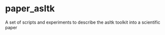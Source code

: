 # paper_asltk
A set of scripts and experiments to describe the asltk toolkit into a scientific paper
